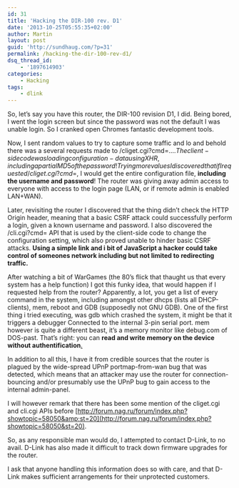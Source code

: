 ```yaml
---
id: 31
title: 'Hacking the DIR-100 rev. D1'
date: '2013-10-25T05:55:35+02:00'
author: Martin
layout: post
guid: 'http://sundhaug.com/?p=31'
permalink: /hacking-the-dir-100-rev-d1/
dsq_thread_id:
    - '1897614903'
categories:
    - Hacking
tags:
    - dlink
---
```


So, let’s say you have this router, the DIR-100 revision D1, I did. Being bored, I went the login screen but since the password was not the default I was unable login. So I cranked open Chromes fantastic development tools.

Now, I sent random values to try to capture some traffic and lo and behold there was a several requests made to /cliget.cgi?cmd=$… . The client-side code was loading configuration-data using XHR, including a partial MD5 of the password! Trying more values I discovered that if I requested /cliget.cgi?cmd=$, I would get the entire configuration file, **including the username and password**! The router was giving away admin access to everyone with access to the login page (LAN, or if remote admin is enabled LAN+WAN).

Later, revisiting the router I discovered that the thing didn’t check the HTTP Origin header, meaning that a basic CSRF attack could successfully perform a login, given a known username and password. I also discovered the /cli.cgi?cmd= API that is used by the client-side code to change the configuration setting, which also proved unable to hinder basic CSRF attacks. **Using a simple link and i bit of JavaScript a hacker could take control of someones network including but not limited to redirecting traffic.**

After watching a bit of WarGames (the 80’s flick that thaught us that every system has a help function) I got this funky idea, that would happen if I requested help from the router? Apparently, a lot, you get a list of every command in the system, including amongst other dhcps (lists all DHCP-clients), mem, reboot and GDB (supposedly not GNU GDB). One of the first thing i tried executing, was gdb which crashed the system, it might be that it triggers a debugger Connected to the internal 3-pin serial port. mem however is quite a different beast, it’s a memory monitor like debug.com of DOS-past. That’s right: you can **read and write memory on the device without authentification**<span style="text-decoration: underline;">. </span>

In addition to all this, I have it from credible sources that the router is plagued by the wide-spread UPnP portmap-from-wan bug that was detected, which means that an attacker may use the router for connection-bouncing and/or presumably use the UPnP bug to gain access to the internal admin-panel.

I will however remark that there has been some mention of the cliget.cgi and cli.cgi APIs before [http://forum.nag.ru/forum/index.php?showtopic=58050&amp;st=20](http://forum.nag.ru/forum/index.php?showtopic=58050&st=20).

So, as any responsible man would do, I attempted to contact D-Link, to no avail. D-Link has also made it difficult to track down firmware upgrades for the router.

I ask that anyone handling this information does so with care, and that D-Link makes sufficient arrangements for their unprotected customers.